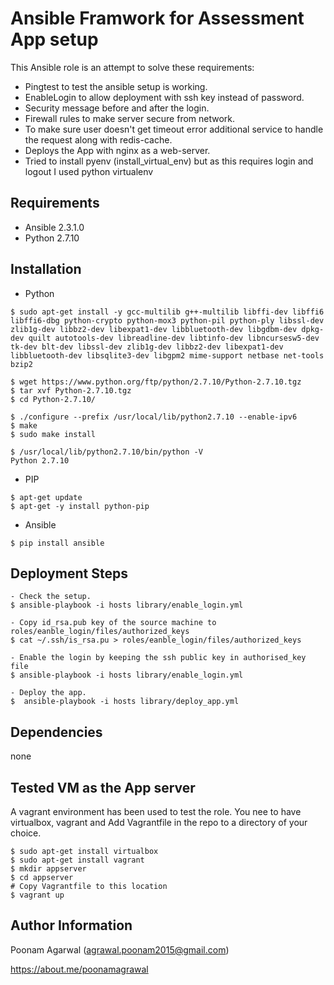 Ansible Framwork for Assessment App setup 
=========

This Ansible role is an attempt to solve these requirements:

- Pingtest to test the ansible setup is working.
- EnableLogin to allow deployment with ssh key instead of password.
- Security message before and after the login.
- Firewall rules to make server secure from network.
- To make sure user doesn't get timeout error additional service to handle the request along with redis-cache.
- Deploys the App with nginx as a web-server.
- Tried to install pyenv (install_virtual_env) but as this requires login and logout I used python virtualenv


Requirements
------------

* Ansible 2.3.1.0
* Python 2.7.10

Installation
-------------
- Python
```
$ sudo apt-get install -y gcc-multilib g++-multilib libffi-dev libffi6 libffi6-dbg python-crypto python-mox3 python-pil python-ply libssl-dev zlib1g-dev libbz2-dev libexpat1-dev libbluetooth-dev libgdbm-dev dpkg-dev quilt autotools-dev libreadline-dev libtinfo-dev libncursesw5-dev tk-dev blt-dev libssl-dev zlib1g-dev libbz2-dev libexpat1-dev libbluetooth-dev libsqlite3-dev libgpm2 mime-support netbase net-tools bzip2

$ wget https://www.python.org/ftp/python/2.7.10/Python-2.7.10.tgz
$ tar xvf Python-2.7.10.tgz
$ cd Python-2.7.10/

$ ./configure --prefix /usr/local/lib/python2.7.10 --enable-ipv6
$ make
$ sudo make install

$ /usr/local/lib/python2.7.10/bin/python -V
Python 2.7.10 
```

- PIP
```
$ apt-get update
$ apt-get -y install python-pip
```

- Ansible
```
$ pip install ansible
```

Deployment Steps
---------------

```
- Check the setup.
$ ansible-playbook -i hosts library/enable_login.yml 

- Copy id_rsa.pub key of the source machine to roles/eanble_login/files/authorized_keys
$ cat ~/.ssh/is_rsa.pu > roles/eanble_login/files/authorized_keys

- Enable the login by keeping the ssh public key in authorised_key file
$ ansible-playbook -i hosts library/enable_login.yml 

- Deploy the app.
$  ansible-playbook -i hosts library/deploy_app.yml
```

Dependencies
------------

none


Tested VM as the App server
---------------------------

A vagrant environment has been used to test the role. You nee to have virtualbox, vagrant and Add Vagrantfile in the repo to a directory of your choice.

```
$ sudo apt-get install virtualbox
$ sudo apt-get install vagrant
$ mkdir appserver
$ cd appserver
# Copy Vagrantfile to this location
$ vagrant up
```

Author Information
------------------

Poonam Agarwal (agrawal.poonam2015@gmail.com)

https://about.me/poonamagrawal